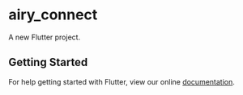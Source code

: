 # airy_connect

A new Flutter project.

## Getting Started

For help getting started with Flutter, view our online
[documentation](https://flutter.io/).

